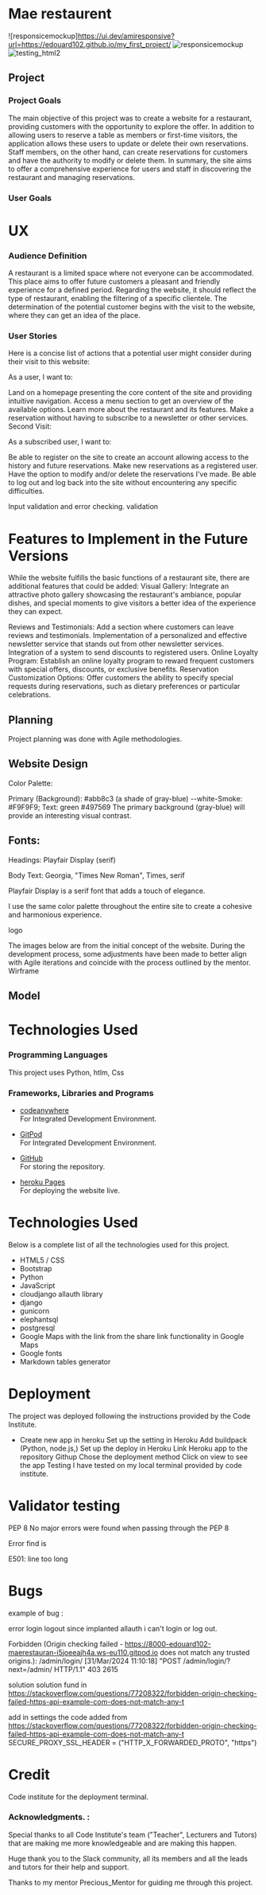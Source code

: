 
# **Mae restaurent**

![responsicemockup]https://ui.dev/amiresponsive?url=https://edouard102.github.io/my_first_project/
![responsicemockup](assets/images/images_readme/ami_responsive_home.png)
![testing_html2](assets/images/images_readme/testing_2_html.png)

## Project
### Project Goals
The main objective of this project was to create a website for a restaurant, providing customers with the opportunity to explore the offer. In addition to allowing users to reserve a table as members or first-time visitors, the application allows these users to update or delete their own reservations. Staff members, on the other hand, can create reservations for customers and have the authority to modify or delete them. In summary, the site aims to offer a comprehensive experience for users and staff in discovering the restaurant and managing reservations.

### User Goals

 # UX

### **Audience Definition**

A restaurant is a limited space where not everyone can be accommodated. This place aims to offer future customers a pleasant and friendly experience for a defined period. Regarding the website, it should reflect the type of restaurant, enabling the filtering of a specific clientele. The determination of the potential customer begins with the visit to the website, where they can get an idea of the place.


### **User Stories**

Here is a concise list of actions that a potential user might consider during their visit to this website:

As a user, I want to:

Land on a homepage presenting the core content of the site and providing intuitive navigation.
Access a menu section to get an overview of the available options.
Learn more about the restaurant and its features.
Make a reservation without having to subscribe to a newsletter or other services.
Second Visit:

As a subscribed user, I want to:

Be able to register on the site to create an account allowing access to the history and future reservations.
Make new reservations as a registered user.
Have the option to modify and/or delete the reservations I've made.
Be able to log out and log back into the site without encountering any specific difficulties.

Input validation and error checking.
validation

# Features to Implement in the Future Versions

While the website fulfills the basic functions of a restaurant site, there are additional features that could be added:
Visual Gallery: Integrate an attractive photo gallery showcasing the restaurant's ambiance, popular dishes, and special moments to give visitors a better idea of the experience they can expect.

Reviews and Testimonials: Add a section where customers can leave reviews and testimonials. 
Implementation of a personalized and effective newsletter service that stands out from other newsletter services.
Integration of a system to send discounts to registered users.
Online Loyalty Program: Establish an online loyalty program to reward frequent customers with special offers, discounts, or exclusive benefits.
Reservation Customization Options: Offer customers the ability to specify special requests during reservations, such as dietary preferences or particular celebrations.


## Planning
Project planning was done with Agile methodologies.


## Website Design

Color Palette:

Primary (Background): #abb8c3 (a shade of gray-blue)
--white-Smoke: #F9F9F9; 
Text: green #497569 
The primary background (gray-blue) will provide an interesting visual contrast.

## Fonts:

Headings: Playfair Display (serif)

Body Text: Georgia, "Times New Roman", Times, serif

Playfair Display is a serif font that adds a touch of elegance.

I use the same color palette throughout the entire site to create a cohesive and harmonious experience.

logo


The images below are from the initial concept of the website. During the development process, some adjustments have been made to better align with Agile iterations and coincide with the process outlined by the mentor.
Wirframe

## Model



# Technologies Used
### Programming Languages
This project uses Python, htlm, Css

### Frameworks, Libraries and Programs

* [codeanywhere](https://app.codeanywhere.com/)  
  For Integrated Development Environment.

* [GitPod](https://www.gitpod.io/)  
  For Integrated Development Environment.

* [GitHub](https://github.com/)  
  For storing the repository.

* [heroku Pages](https://dashboard.heroku.com/apps)  
  For deploying the website live.

# Technologies Used

Below is a complete list of all the technologies used for this project.

* HTML5 / CSS
* Bootstrap
* Python
* JavaScript
* cloudjango allauth library
* django
* gunicorn
* elephantsql
* postgresql
* Google Maps with the link from the share link functionality in Google Maps
* Google fonts
* Markdown tables generator

# Deployment
The project was deployed following the instructions provided by the Code Institute.

- Create new app in heroku
Set up the setting in Heroku
Add buildpack (Python, node.js,)
Set up the deploy in Heroku
Link Heroku app to the repository Githup
Chose the deployment method
Click on view to see the app
Testing
I have tested on my local terminal provided by code institute.


# Validator testing

PEP 8
No major errors were found when passing through the PEP 8

Error find is

E501: line too long

# Bugs
example of bug :

error login logout 
since implanted allauth i can't login or log out.

Forbidden (Origin checking failed - https://8000-edouard102-maerestauran-i5joeeajh4a.ws-eu110.gitpod.io does not match any trusted origins.): /admin/login/ [31/Mar/2024 11:10:18] "POST /admin/login/?next=/admin/ HTTP/1.1" 403 2615

solution
solution fund 
in https://stackoverflow.com/questions/77208322/forbidden-origin-checking-failed-https-api-example-com-does-not-match-any-t

add in settings the code
 added from https://stackoverflow.com/questions/77208322/forbidden-origin-checking-failed-https-api-example-com-does-not-match-any-t 
SECURE_PROXY_SSL_HEADER = ("HTTP_X_FORWARDED_PROTO", "https")


# Credit
Code institute for the deployment terminal.

### Acknowledgments. :

Special thanks to all Code Institute's team ("Teacher", Lecturers and Tutors) that are making me more knowledgeable and are making this happen.

Huge thank you to the Slack community, all its members and all the leads and tutors for their help and support.

Thanks to my mentor Precious_Mentor for guiding me through this project.